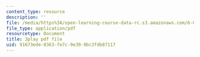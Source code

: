 ```yaml
---
content_type: resource
description: ''
file: /media/https%3A/open-learning-course-data-rc.s3.amazonaws.com/6-004-computation-structures-spring-2017/91673ede8363fe7c9e399bc3fdb87117_swdDzsfFflo.pdf
file_type: application/pdf
resourcetype: Document
title: 3play pdf file
uid: 91673ede-8363-fe7c-9e39-9bc3fdb87117
---
```

